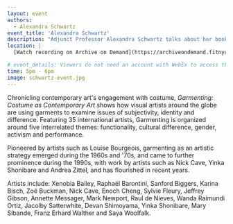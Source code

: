 ```yaml
---
layout: event
authors:
  - Alexandra Schwartz
event_title: 'Alexandra Schwartz'
description: "Adjunct Professor Alexandra Schwartz talks about her book, Garmenting: Costume as Contemporary Art"
location: |
  [Watch recording on Archive on Demand](https://archiveondemand.fitnyc.edu/item/26316)

# event_details: Viewers do not need an account with WebEx to access this event. After clicking the link, the event can be viewed either through your web browser or by downloading the WebEx desktop application. If this is your first time using WebEx, please plan on joining the event several minutes before the starting time to troubleshoot any issues.
time: 5pm - 6pm
image: schwartz-event.jpg
---
```

Chronicling contemporary art's engagement with costume, *Garmenting: Costume as Contemporary Art* shows how visual artists around the globe are using garments to examine issues of subjectivity, identity and difference. Featuring 35 international artists, Garmenting is organized around five interrelated themes: functionality, cultural difference, gender, activism and performance.  

Pioneered by artists such as Louise Bourgeois, garmenting as an artistic strategy emerged during the 1960s and '70s, and came to further prominence during the 1990s, with work by artists such as Nick Cave, Yinka Shonibare and Andrea Zittel, and has flourished in recent years.

Artists include: Xenobia Bailey, Raphaël Barontini, Sanford Biggers, Karina Bisch, Zoë Buckman, Nick Cave, Enoch Cheng, Sylvie Fleury, Jeffrey Gibson, Annette Messager, Mark Newport, Raul de Nieves, Wanda Raimundi Ortiz, Jacolby Satterwhite, Devan Shimoyama, Yinka Shonibare, Mary Sibande, Franz Erhard Walther and Saya Woolfalk.
